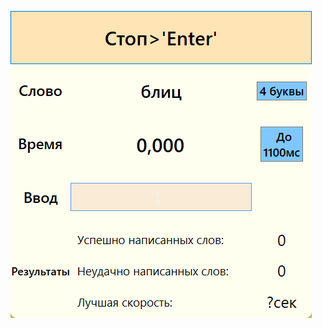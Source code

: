 
![](https://github.com/SatoriSh/high-speed-input/blob/main/Images/high-speed_input_8yCiToh49Q.png)
